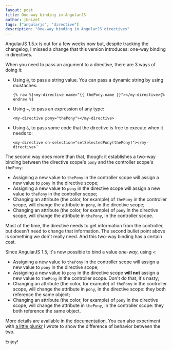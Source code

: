 ```yaml
---
layout: post
title: One-way binding in AngularJS
author: jbnizet
tags: ["angularjs", "directive"]
description: "One-way binding in AngularJS directives"
---
```


AngularJS 1.5.x is out for a few weeks now but, despite tracking the changelog, I missed
a change that this version introduces: one-way binding in directives.

When you need to pass an argument to a directive, there are 3 ways of doing it:

- Using `@`, to pass a string value. You can pass a dynamic string by using mustaches: 
   
      {% raw %}<my-directive name="{{ thePony.name }}"></my-directive>{% endraw %}

- Using `=`, to pass an expression of any type: 
  
      <my-directive pony="thePony"></my-directive>

- Using `&`, to pass some code that the directive is free to execute when it needs to: 

      <my-directive on-selection="setSelectedPony(thePony)"></my-directive>`

The second way does more than that, though: it establishes a two-way binding between the directive scope's `pony` and the controller 
scope's `thePony`:

 - Assigning a new value to `thePony` in the controller scope will assign a new value to `pony` in the directive scope;
 - Assigning a new value to `pony` in the directive scope will assign a new value to `thePony` in the controller scope;
 - Changing an attribute (the color, for example) of `thePony` in the controller scope, will change the attribute in `pony`, in the directive scope;
 - Changing an attribute (the color, for example) of `pony` in the directive scope, will change the attribute in `thePony`, in the controller scope.

Most of the time, the directive needs to get information from the controller, but doesn't need to change that information. 
The second bullet point above is something we don't really need. And this two-way binding has a certain cost. 

Since AngularJS 1.5, it's now possible to bind a value *one-way*, using `<`:

 - Assigning a new value to `thePony` in the controller scope will assign a new value to `pony` in the directive scope;
 - Assigning a new value to `pony` in the directive scope **will not** assign a new value to `thePony` in the controller scope. Don't do that, it's nasty;
 - Changing an attribute (the color, for example) of `thePony` in the controller scope, will change the attribute in `pony`, in the directive scope: they both reference the same object;
 - Changing an attribute (the color, for example) of `pony` in the directive scope, will change the attribute in `thePony`, in the controller scope: they both reference the same object.

More details are available in [the documentation](https://code.angularjs.org/1.5.3/docs/api/ng/service/$compile#-scope-). You can also 
experiment with [a little plunkr](http://plnkr.co/edit/0df9XJUjLR9TGmkimNE9?p=preview) I wrote to show the difference of behavior 
between the two.

Enjoy!